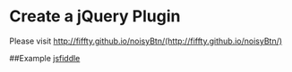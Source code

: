 # Create a jQuery Plugin

Please visit http://fiffty.github.io/noisyBtn/(http://fiffty.github.io/noisyBtn/)

##Example
[jsfiddle](https://jsfiddle.net/fiffty/k57vht4u/)